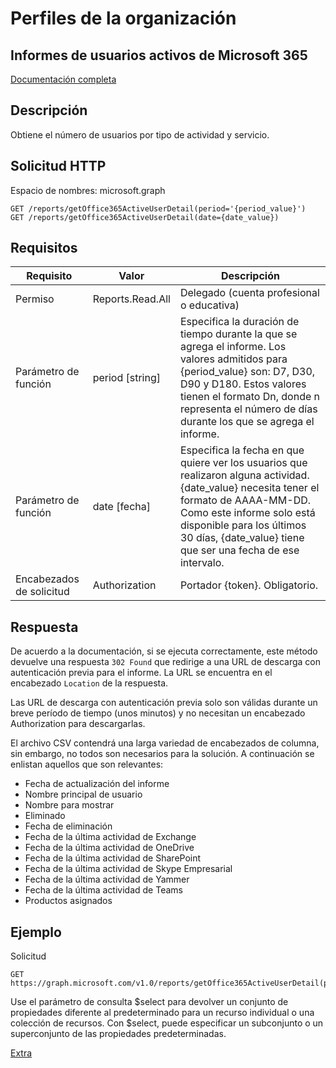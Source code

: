 # Perfiles de la organización 

## Informes de usuarios activos de Microsoft 365 
[Documentación completa](https://learn.microsoft.com/es-es/graph/api/reportroot-getoffice365activeuserdetail?view=graph-rest-1.0)
## Descripción

Obtiene el número de usuarios por tipo de actividad y servicio.

## Solicitud HTTP
Espacio de nombres: microsoft.graph

```
GET /reports/getOffice365ActiveUserDetail(period='{period_value}')
GET /reports/getOffice365ActiveUserDetail(date={date_value})
```
## Requisitos

| Requisito  | Valor | Descripción |
| -----------| ----- | ----------- |
| Permiso |  Reports.Read.All | Delegado (cuenta profesional o educativa) |
| Parámetro de función  | period [string]   |  Especifica la duración de tiempo durante la que se agrega el informe. Los valores admitidos para {period_value} son: D7, D30, D90 y D180. Estos valores tienen el formato Dn, donde n representa el número de días durante los que se agrega el informe.   |
| Parámetro de función | date [fecha] | Especifica la fecha en que quiere ver los usuarios que realizaron alguna actividad. {date_value} necesita tener el formato de AAAA-MM-DD. Como este informe solo está disponible para los últimos 30 días, {date_value} tiene que ser una fecha de ese intervalo. |
| Encabezados de solicitud | Authorization | Portador {token}. Obligatorio. | 
	
## Respuesta

De acuerdo a la documentación, si se ejecuta correctamente, este método devuelve una respuesta `302 Found` que redirige a una URL de descarga con autenticación previa para el informe. La URL se encuentra en el encabezado `Location` de la respuesta.

Las URL de descarga con autenticación previa solo son válidas durante un breve período de tiempo (unos minutos) y no necesitan un encabezado Authorization para descargarlas.

El archivo CSV contendrá una larga variedad de encabezados de columna, sin embargo, no todos son necesarios para la solución. A continuación se enlistan aquellos que son relevantes: 

+ Fecha de actualización del informe
+ Nombre principal de usuario
+ Nombre para mostrar
+ Eliminado
+ Fecha de eliminación
+ Fecha de la última actividad de Exchange
+ Fecha de la última actividad de OneDrive
+ Fecha de la última actividad de SharePoint
+ Fecha de la última actividad de Skype Empresarial
+ Fecha de la última actividad de Yammer
+ Fecha de la última actividad de Teams
+ Productos asignados

## Ejemplo 

Solicitud

```
GET https://graph.microsoft.com/v1.0/reports/getOffice365ActiveUserDetail(period='D7') 
```



Use el parámetro de consulta $select para devolver un conjunto de propiedades diferente al predeterminado para un recurso individual o una colección de recursos. Con $select, puede especificar un subconjunto o un superconjunto de las propiedades predeterminadas.



[Extra](https://learn.microsoft.com/es-es/graph/api/calendar-getschedule?view=graph-rest-1.0&tabs=http)